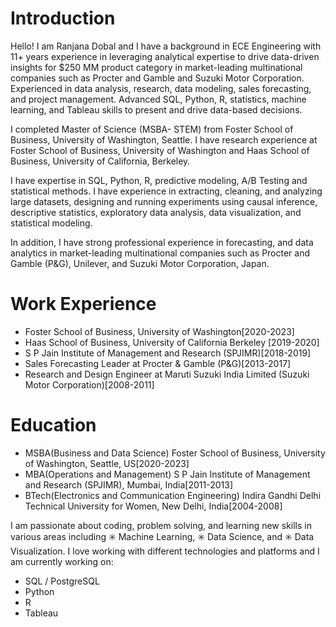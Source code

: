 # Introduction

Hello! I am Ranjana Dobal and I have a background in ECE Engineering with 11+ years experience in leveraging analytical expertise to drive data-driven insights for $250 MM product category in market-leading multinational companies such as Procter and Gamble and Suzuki Motor Corporation. Experienced in data analysis, research, data modeling, sales forecasting, and project management. Advanced SQL, Python, R, statistics, machine learning, and Tableau skills to present and drive data-based decisions. 

I completed Master of Science (MSBA- STEM) from Foster School of Business, University of Washington, Seattle. I have research experience at Foster School of Business, University of Washington and Haas School of Business, University of California, Berkeley. 

I have expertise in SQL, Python, R, predictive modeling, A/B Testing and statistical methods. I have experience in extracting, cleaning, and analyzing large datasets, designing and running experiments using causal inference, descriptive statistics, exploratory data analysis, data visualization, and statistical modeling. 

In addition, I have strong professional experience in forecasting, and data analytics in market-leading multinational companies such as Procter and Gamble (P&G), Unilever, and Suzuki Motor Corporation, Japan. 

# Work Experience
* Foster School of Business, University of Washington[2020-2023]
* Haas School of Business, University of California Berkeley [2019-2020]
* S P Jain Institute of Management and Research (SPJIMR)[2018-2019]
* Sales Forecasting Leader at Procter & Gamble (P&G)[2013-2017]
* Research and Design Engineer at Maruti Suzuki India Limited (Suzuki Motor Corporation)[2008-2011]

# Education
* MSBA(Business and Data Science) Foster School of Business, University of Washington, Seattle, US[2020-2023]
* MBA(Operations and Management) S P Jain Institute of Management and Research (SPJIMR), Mumbai, India[2011-2013]
* BTech(Electronics and Communication Engineering) Indira Gandhi Delhi Technical University for Women, New Delhi, India[2004-2008]

I am passionate about coding, problem solving, and learning new skills in various areas including ✳️ Machine Learning, ✳️ Data Science, and ✳️ Data Visualization.
I love working with different technologies and platforms and I am currently working on:

* SQL / PostgreSQL 
* Python
* R
* Tableau


  


